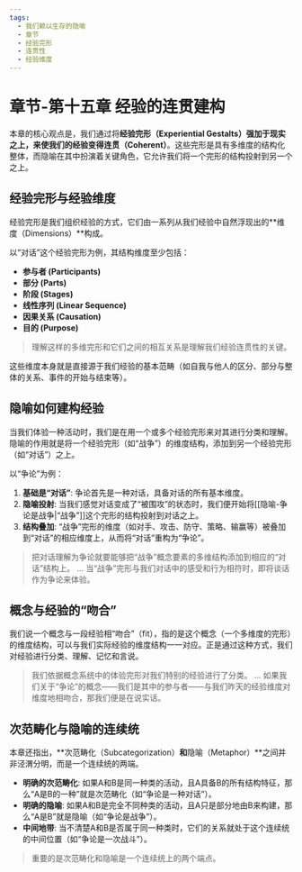 ```yaml
---
tags:
  - 我们赖以生存的隐喻
  - 章节
  - 经验完形
  - 连贯性
  - 经验维度
---
```


# 章节-第十五章 经验的连贯建构

本章的核心观点是，我们通过将**经验完形（Experiential Gestalts）**强加于现实之上，来使我们的经验变得**连贯（Coherent）**。这些完形是具有多维度的结构化整体，而隐喻在其中扮演着关键角色，它允许我们将一个完形的结构投射到另一个之上。

## 经验完形与经验维度

经验完形是我们组织经验的方式，它们由一系列从我们经验中自然浮现出的**维度（Dimensions）**构成。

以“对话”这个经验完形为例，其结构维度至少包括：
-   **参与者 (Participants)**
-   **部分 (Parts)**
-   **阶段 (Stages)**
-   **线性序列 (Linear Sequence)**
-   **因果关系 (Causation)**
-   **目的 (Purpose)**

> 理解这样的多维完形和它们之间的相互关系是理解我们经验连贯性的关键。

这些维度本身就是直接源于我们经验的基本范畴（如自我与他人的区分、部分与整体的关系、事件的开始与结束等）。

## 隐喻如何建构经验

当我们体验一种活动时，我们是在用一个或多个经验完形来对其进行分类和理解。隐喻的作用就是将一个经验完形（如“战争”）的维度结构，添加到另一个经验完形（如“对话”）之上。

以“争论”为例：
1.  **基础是“对话”**: 争论首先是一种对话，具备对话的所有基本维度。
2.  **隐喻投射**: 当我们感觉对话变成了“被围攻”的状态时，我们便开始将[[隐喻-争论是战争|“战争”]]这个完形的结构投射到对话之上。
3.  **结构叠加**: “战争”完形的维度（如对手、攻击、防守、策略、输赢等）被叠加到“对话”的相应维度上，从而将“对话”重构为“争论”。

> 把对话理解为争论就要能够把“战争”概念要素的多维结构添加到相应的“对话”结构上。
> ...
> 当“战争”完形与我们对话中的感受和行为相符时，即将谈话作为争论来体验。

## 概念与经验的“吻合”

我们说一个概念与一段经验相“吻合”（fit），指的是这个概念（一个多维度的完形）的维度结构，可以与我们实际经验的维度结构一一对应。正是通过这种方式，我们对经验进行分类、理解、记忆和言说。

> 我们依据概念系统中的体验完形对我们特别的经验进行了分类。
> ...
> 如果我们关于“争论”的概念——我们是其中的参与者——与我们昨天的经验维度对维度地相吻合，那我们便是在说实话。

## 次范畴化与隐喻的连续统

本章还指出，**次范畴化（Subcategorization）**和**隐喻（Metaphor）**之间并非泾渭分明，而是一个连续统的两端。

-   **明确的次范畴化**: 如果A和B是同一种类的活动，且A具备B的所有结构特征，那么“A是B的一种”就是次范畴化（如“争论是一种对话”）。
-   **明确的隐喻**: 如果A和B是完全不同种类的活动，且A只是部分地由B来构建，那么“A是B”就是隐喻（如“争论是战争”）。
-   **中间地带**: 当不清楚A和B是否属于同一种类时，它们的关系就处于这个连续统的中间位置（如“争论是一次战斗”）。

> 重要的是次范畴化和隐喻是一个连续统上的两个端点。